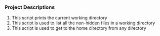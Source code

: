 ### Project Descriptions
1. This script prints the current working directory
2. This script is used to list all the non-hidden files in a working directory
3. This script is used to get to the home directory from any directory
